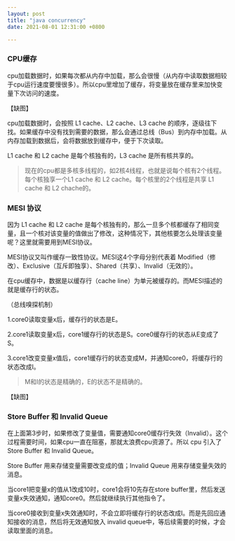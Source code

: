 ```yaml
---
layout: post
title: "java concurrency"
date: 2021-08-01 12:31:00 +0800

---
```




### CPU缓存

cpu加载数据时，如果每次都从内存中加载，那么会很慢（从内存中读取数据相较于cpu运行速度要慢很多）。所以cpu里增加了缓存，将变量放在缓存里来加快变量下次访问的速度。

【缺图】

cpu加载数据时，会按照 L1 cache、L2 cache、L3 cache 的顺序，逐级往下找。如果缓存中没有找到需要的数据，那么会通过总线（Bus）到内存中加载。从内存加载到数据后，会将数据放到缓存中，便于下次读取。

L1 cache 和 L2 cache 是每个核独有的，L3 cache 是所有核共享的。


> 现在的cpu都是多核多线程的，如2核4线程，也就是说每个核有2个线程。每个核独享一个L1 cache 和 L2 cache。每个核里的2个线程是共享 L1 cache 和 L2 chache的。


### MESI 协议


因为 L1 cache 和 L2 cache 是每个核独有的，那么一旦多个核都缓存了相同变量，且一个核对该变量的值做出了修改，这种情况下，其他核要怎么处理该变量呢？这里就需要用到MESI协议。

MESI协议又叫作缓存一致性协议。MESI这4个字母分别代表着 Modified（修改）、Exclusive（互斥即独享）、Shared（共享）、Invalid（无效的）。

在cpu缓存中，数据是以缓存行（cache line）为单元被缓存的。而MESI描述的就是缓存行的状态。

（总线嗅探机制）

1.core0读取变量x后，缓存行的状态是E。

2.core1读取变量x后，core1缓存行的状态是S。core0缓存行的状态从E变成了S。

3.core1改变变量x值后，core1缓存行的状态变成M，并通知core0，将缓存行的状态改成I。

> M和I的状态是精确的，E的状态不是精确的。

【缺图】


### Store Buffer 和 Invalid Queue

在上面第3步时，如果修改了变量值，需要通知core0缓存行失效（Invalid）。这个过程需要时间，如果cpu一直在阻塞，那就太浪费cpu资源了。所以 cpu 引入了 Store Buffer 和 Invalid Queue。

Store Buffer 用来存储变量需要改变成的值；Invalid Queue 用来存储变量失效的消息。

当core1把变量x的值从1改成10时，core1会将10先存在store buffer里，然后发送变量x失效通知，通知core0。然后就继续执行其他指令了。

当core0接收到变量x失效通知时，不会立即将缓存行的状态改成I。而是先回应通知接收的消息，然后将无效通知放入 invalid queue中，等后续需要的时候，才会读取里面的消息。
